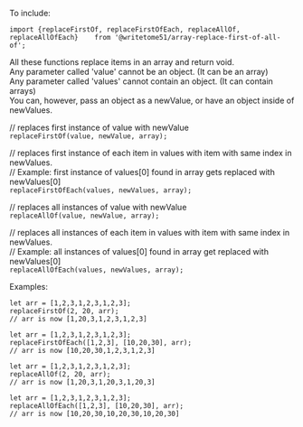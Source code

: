 To include:

`import {replaceFirstOf, replaceFirstOfEach, replaceAllOf, replaceAllOfEach}   
from '@writetome51/array-replace-first-of-all-of';`

All these functions replace items in an array and return void.  
Any parameter called 'value' cannot be an object.  (It can be an array)  
Any parameter called 'values' cannot contain an object.  (It can contain arrays)  
You can, however, pass an object as a newValue, or have an object inside of newValues.

// replaces first instance of value with newValue  
`replaceFirstOf(value, newValue, array);`

// replaces first instance of each item in values with item with same index in newValues.  
// Example:  first instance of values[0] found in array gets replaced with newValues[0]   
`replaceFirstOfEach(values, newValues, array);`

// replaces all instances of value with newValue  
`replaceAllOf(value, newValue, array);`

// replaces all instances of each item in values with item with same index in newValues.   
// Example:  all instances of values[0] found in array get replaced with newValues[0]   
`replaceAllOfEach(values, newValues, array);`


Examples:

`let arr = [1,2,3,1,2,3,1,2,3];`  
`replaceFirstOf(2, 20, arr);`  
`// arr is now [1,20,3,1,2,3,1,2,3]`

`let arr = [1,2,3,1,2,3,1,2,3];`  
`replaceFirstOfEach([1,2,3], [10,20,30], arr);`  
`// arr is now [10,20,30,1,2,3,1,2,3]`

`let arr = [1,2,3,1,2,3,1,2,3];`  
`replaceAllOf(2, 20, arr);`  
`// arr is now [1,20,3,1,20,3,1,20,3]`

`let arr = [1,2,3,1,2,3,1,2,3];`  
`replaceAllOfEach([1,2,3], [10,20,30], arr);`  
`// arr is now [10,20,30,10,20,30,10,20,30]`
